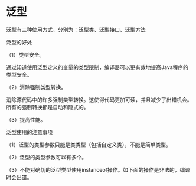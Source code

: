 # 泛型
泛型有三种使用方式，分别为：泛型类、泛型接口、泛型方法

泛型的好处

（1）类型安全。

通过知道使用泛型定义的变量的类型限制，编译器可以更有效地提高Java程序的类型安全。

（2）消除强制类型转换。

消除源代码中的许多强制类型转换。这使得代码更加可读，并且减少了出错机会。所有的强制转换都是自动和隐式的。

（3）提高性能。

泛型使用的注意事项



（1）泛型的类型参数只能是类类型（包括自定义类），不能是简单类型。

（2）泛型的类型参数可以有多个。

（3）不能对确切的泛型类型使用instanceof操作。如下面的操作是非法的，编译时会出错。
